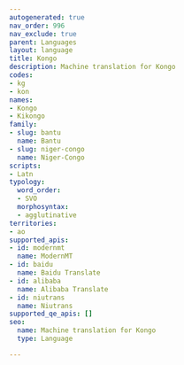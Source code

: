 ```yaml
---
autogenerated: true
nav_order: 996
nav_exclude: true
parent: Languages
layout: language
title: Kongo
description: Machine translation for Kongo
codes:
- kg
- kon
names:
- Kongo
- Kikongo
family:
- slug: bantu
  name: Bantu
- slug: niger-congo
  name: Niger-Congo
scripts:
- Latn
typology:
  word_order:
  - SVO
  morphosyntax:
  - agglutinative
territories:
- ao
supported_apis:
- id: modernmt
  name: ModernMT
- id: baidu
  name: Baidu Translate
- id: alibaba
  name: Alibaba Translate
- id: niutrans
  name: Niutrans
supported_qe_apis: []
seo:
  name: Machine translation for Kongo
  type: Language

---
```


